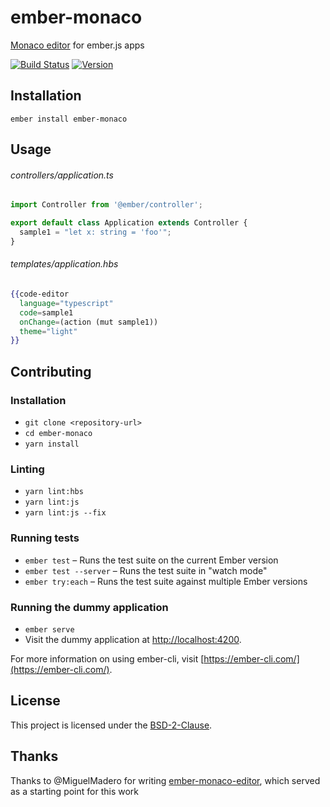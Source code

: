 # ember-monaco

[Monaco editor](https://github.com/Microsoft/monaco-editor) for ember.js apps

[![Build Status](https://travis-ci.org/mike-north/ember-monaco.svg?branch=master)](https://travis-ci.org/mike-north/ember-monaco)
[![Version](https://img.shields.io/npm/v/ember-monaco.svg)](https://www.npmjs.com/package/ember-monaco)

## Installation

```
ember install ember-monaco
```

## Usage

###### controllers/application.ts

```ts
import Controller from '@ember/controller';

export default class Application extends Controller {
  sample1 = "let x: string = 'foo'";
}
```

###### templates/application.hbs

```hbs
{{code-editor
  language="typescript"
  code=sample1
  onChange=(action (mut sample1))
  theme="light"
}}
```

## Contributing

### Installation

- `git clone <repository-url>`
- `cd ember-monaco`
- `yarn install`

### Linting

- `yarn lint:hbs`
- `yarn lint:js`
- `yarn lint:js --fix`

### Running tests

- `ember test` – Runs the test suite on the current Ember version
- `ember test --server` – Runs the test suite in "watch mode"
- `ember try:each` – Runs the test suite against multiple Ember versions

### Running the dummy application

- `ember serve`
- Visit the dummy application at [http://localhost:4200](http://localhost:4200).

For more information on using ember-cli, visit [https://ember-cli.com/](https://ember-cli.com/).

## License

This project is licensed under the [BSD-2-Clause](LICENSE.md).

## Thanks

Thanks to @MiguelMadero for writing [ember-monaco-editor](https://github.com/MiguelMadero/ember-monaco-editor), which served as a starting point for this work
